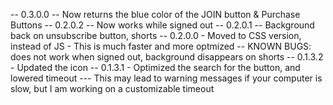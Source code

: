 -- 0.3.0.0
    -- Now returns the blue color of the JOIN button & Purchase Buttons
-- 0.2.0.2
    -- Now works while signed out
-- 0.2.0.1
    -- Background back on unsubscribe button, shorts
-- 0.2.0.0
    - Moved to CSS version, instead of JS
        - This is much faster and more optmized
    -- KNOWN BUGS: does not work when signed out, background disappears on shorts
-- 0.1.3.2
    - Updated the icon
-- 0.1.3.1
    - Optimized the search for the button, and lowered timeout
        --- This may lead to warning messages if your computer is slow, but I am working on a customizable timeout